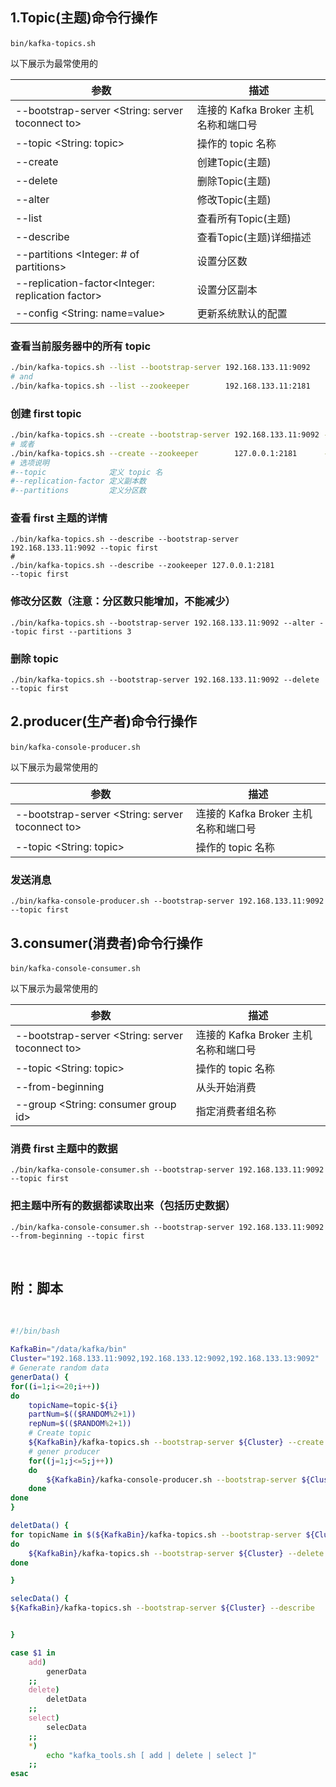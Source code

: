 

## 1.Topic(主题)命令行操作

​`bin/kafka-topics.sh`​

以下展示为最常使用的

|参数|描述|
| -------------------------------------------------------| --------------------------------------|
|\--bootstrap-server <String: server toconnect to>|连接的 Kafka Broker 主机名称和端口号|
|\--topic <String: topic>|操作的 topic 名称|
|\--create|创建Topic(主题)|
|\--delete|删除Topic(主题)|
|\--alter|修改Topic(主题)|
|\--list|查看所有Topic(主题)|
|\--describe|查看Topic(主题)详细描述|
|\--partitions <Integer: # of partitions>|设置分区数|
|\--replication-factor<Integer: replication factor>|设置分区副本|
|\--config <String: name=value>|更新系统默认的配置|

### 查看当前服务器中的所有 topic

```bash
./bin/kafka-topics.sh --list --bootstrap-server 192.168.133.11:9092
# and
./bin/kafka-topics.sh --list --zookeeper        192.168.133.11:2181
```

### 创建 first topic

```bash
./bin/kafka-topics.sh --create --bootstrap-server 192.168.133.11:9092 --partitions 1 --replication-factor 1 --topic testTopic1
# 或者
./bin/kafka-topics.sh --create --zookeeper        127.0.0.1:2181      --partitions 1 --replication-factor 2 --topic testTopic2
# 选项说明
#--topic              定义 topic 名
#--replication-factor 定义副本数
#--partitions         定义分区数
```

### 查看 first 主题的详情

```shell
./bin/kafka-topics.sh --describe --bootstrap-server 192.168.133.11:9092 --topic first
# 
./bin/kafka-topics.sh --describe --zookeeper 127.0.0.1:2181             --topic first
```

### 修改分区数（注意：分区数只能增加，不能减少）

```shell
./bin/kafka-topics.sh --bootstrap-server 192.168.133.11:9092 --alter --topic first --partitions 3
```

### 删除 topic

```shell
./bin/kafka-topics.sh --bootstrap-server 192.168.133.11:9092 --delete --topic first
```

## 2.producer(生产者)命令行操作

​`bin/kafka-console-producer.sh`​

以下展示为最常使用的

|参数|描述|
| ------------------------------------------------------| --------------------------------------|
|\--bootstrap-server <String: server toconnect to>|连接的 Kafka Broker 主机名称和端口号|
|\--topic <String: topic>|操作的 topic 名称|

### 发送消息

```shell
./bin/kafka-console-producer.sh --bootstrap-server 192.168.133.11:9092 --topic first
```

## 3.consumer(消费者)命令行操作

​`bin/kafka-console-consumer.sh`​

以下展示为最常使用的

|参数|描述|
| ------------------------------------------------------| --------------------------------------|
|\--bootstrap-server <String: server toconnect to>|连接的 Kafka Broker 主机名称和端口号|
|\--topic <String: topic>|操作的 topic 名称|
|\--from-beginning|从头开始消费|
|\--group <String: consumer group id>|指定消费者组名称|

### 消费 first 主题中的数据

```shell
./bin/kafka-console-consumer.sh --bootstrap-server 192.168.133.11:9092  --topic first
```

### 把主题中所有的数据都读取出来（包括历史数据）

```shell
./bin/kafka-console-consumer.sh --bootstrap-server 192.168.133.11:9092  --from-beginning --topic first
```

‍

## 附：脚本

‍

```bash
#!/bin/bash

KafkaBin="/data/kafka/bin"
Cluster="192.168.133.11:9092,192.168.133.12:9092,192.168.133.13:9092"
# Generate random data
generData() {
for((i=1;i<=20;i++))
do
    topicName=topic-${i}
    partNum=$(($RANDOM%2+1))
    repNum=$(($RANDOM%2+1))
 	# Create topic
	${KafkaBin}/kafka-topics.sh --bootstrap-server ${Cluster} --create --topic ${topicName} --partitions ${partNum} --replication-factor ${repNum}
	# gener producer
	for((j=1;j<=5;j++))
	do
		${KafkaBin}/kafka-console-producer.sh --bootstrap-server ${Cluster} --topic ${topicName} <<<  "Message-$(date +%s%N)"
	done
done
}

deletData() {
for topicName in $(${KafkaBin}/kafka-topics.sh --bootstrap-server ${Cluster} --list)
do
	${KafkaBin}/kafka-topics.sh --bootstrap-server ${Cluster} --delete --topic ${topicName} 
done 

}

selecData() {
${KafkaBin}/kafka-topics.sh --bootstrap-server ${Cluster} --describe


}

case $1 in 
	add)
		generData
	;;
	delete)
		deletData
	;;
	select)
		selecData
	;;
	*)
		echo "kafka_tools.sh [ add | delete | select ]"
	;;
esac

```
